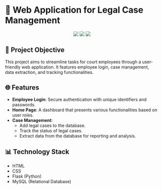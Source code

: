 # 📂 Web Application for Legal Case Management

<p align="center">
  <img src="https://img.shields.io/badge/Project-Legal_Management-blueviolet?style=for-the-badge&logo=legal&logoColor=white" />
  <img src="https://img.shields.io/badge/Technology-Flask-orange?style=for-the-badge&logo=flask&logoColor=white" />
  <img src="https://img.shields.io/badge/Database-MySQL-red?style=for-the-badge&logo=mysql&logoColor=white" />
</p>

## 🎯 Project Objective
This project aims to streamline tasks for court employees through a user-friendly web application. It features employee login, case management, data extraction, and tracking functionalities. 

## 🌐 Features
- **Employee Login**: Secure authentication with unique identifiers and passwords.
- **Home Page**: A dashboard that presents various functionalities based on user roles.
- **Case Management**: 
  - Add legal cases to the database.
  - Track the status of legal cases.
  - Extract data from the database for reporting and analysis.

## 📊 Technology Stack 
  - HTML
  - CSS
  - Flask (Python)
  - MySQL (Relational Database)



